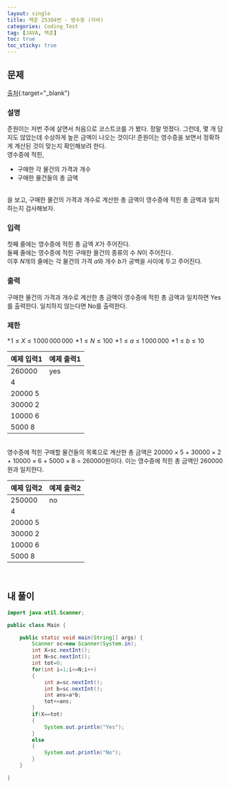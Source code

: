 ```yaml
---
layout: single
title: 백준 25304번 - 영수증 (자바)
categories: Coding_Test
tag: [JAVA, 백준]
toc: true
toc_sticky: true
---
```


## 문제
[출처](https://www.acmicpc.net/problem/25304){:target="_blank"}
### 설명
준원이는 저번 주에 살면서 처음으로 코스트코를 가 봤다. 정말 멋졌다. 그런데, 몇 개 담지도 않았는데 수상하게 높은 금액이 나오는 것이다! 준원이는 영수증을 보면서 정확하게 계산된 것이 맞는지 확인해보려 한다.
<br/>
영수증에 적힌,

 * 구매한 각 물건의 가격과 개수
 * 구매한 물건들의 총 금액
<br/>
을 보고, 구매한 물건의 가격과 개수로 계산한 총 금액이 영수증에 적힌 총 금액과 일치하는지 검사해보자.

### 입력
첫째 줄에는 영수증에 적힌 총 금액 $X$가 주어진다.
<br/>
둘째 줄에는 영수증에 적힌 구매한 물건의 종류의 수 $N$이 주어진다.
<br/>
이후 $N$개의 줄에는 각 물건의 가격 $a$와 개수 $b$가 공백을 사이에 두고 주어진다.

### 출력
구매한 물건의 가격과 개수로 계산한 총 금액이 영수증에 적힌 총 금액과 일치하면 Yes를 출력한다. 일치하지 않는다면 No를 출력한다.

### 제한
 * $1 ≤ X ≤ 1\,000\,000\,000$ 
 * $1 ≤ N ≤ 100$ 
 * $1 ≤ a ≤ 1\,000\,000$ 
 * $1 ≤ b ≤ 10$ 

예제 입력1|예제 출력1
---|---
260000|yes
4| 
20000 5| 
30000 2| 
10000 6| 
5000 8| 

<br/>영수증에 적힌 구매할 물건들의 목록으로 계산한 총 금액은 20000 × 5 + 30000 × 2 + 10000 × 6 + 5000 × 8 = 260000원이다. 이는 영수증에 적힌 총 금액인 260000원과 일치한다. 

예제 입력2|예제 출력2
---|---
250000|no
4| 
20000 5| 
30000 2| 
10000 6| 
5000 8| 

<br/>

## 내 풀이
```java
import java.util.Scanner;

public class Main {

	public static void main(String[] args) {
		Scanner sc=new Scanner(System.in);
		int X=sc.nextInt();
		int N=sc.nextInt();
		int tot=0;
		for(int i=1;i<=N;i++)
		{
			int a=sc.nextInt();
			int b=sc.nextInt();
			int ans=a*b;
			tot+=ans;
		}
		if(X==tot)
		{
			System.out.println("Yes");
		}
		else
		{
			System.out.println("No");
		}
	}

}
```